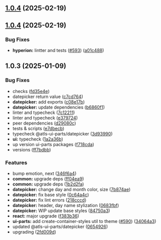 

## [1.0.4](https://github.com/atls/hyperion/compare/@atls-ui-parts/datepicker@1.0.4...@atls-ui-parts/datepicker@1.0.4) (2025-02-19)






## [1.0.4](https://github.com/atls/hyperion/compare/@atls-ui-parts/datepicker@1.0.3...@atls-ui-parts/datepicker@1.0.4) (2025-02-19)


### Bug Fixes


* **hyperion:** lintter and tests ([#593](https://github.com/atls/hyperion/issues/593)) ([a01c488](https://github.com/atls/hyperion/commit/a01c488064d6386f754aafd2eecb28a19396635e))





## 1.0.3 (2025-01-09)


### Bug Fixes


* checks ([fd35e4e](https://github.com/atls/hyperion/commit/fd35e4e5ee760fed44fc51d0dfc1d3fffaa27a9c))
* datepicker return value ([c7cd764](https://github.com/atls/hyperion/commit/c7cd76490f030a761be72e61438ba69bb8362cfc))
* **datepicker:** add exports ([c08e17b](https://github.com/atls/hyperion/commit/c08e17bd8864de9c00fc43111b426bfe4eee2d9b))
* **datepicker:** update dependencies ([b6860f1](https://github.com/atls/hyperion/commit/b6860f12a8b0395a8cae250824fd98eba8cfd0b7))
* linter and typecheck ([7c12211](https://github.com/atls/hyperion/commit/7c122114184b40e9a06e6404489b23e0ba3ee5d4))
* linter and typecheck ([e379724](https://github.com/atls/hyperion/commit/e379724b7dbf3c8cba2b0b94647239b0b37c5fb8))
* peer dependencies ([d29080c](https://github.com/atls/hyperion/commit/d29080cb0950b04e65ab7755571e350d3450b4dd))
* tests & scripts ([e7dbecb](https://github.com/atls/hyperion/commit/e7dbecb12718ed243206a1ef92bbd4c45e026dbe))
* typecheck @atls-ui-parts/datepicker ([3d93990](https://github.com/atls/hyperion/commit/3d9399086bd431fc5450c43a470b9f4d78a60e8e))
* **ui:** typecheck ([1a2a36b](https://github.com/atls/hyperion/commit/1a2a36b8baeececd0b929dcdb94da3d38ae8ad1e))
* up version ui-parts packages ([f718cda](https://github.com/atls/hyperion/commit/f718cda36c43cc8a060dafee178f6e532a42848e))
* versions ([ff7bdbb](https://github.com/atls/hyperion/commit/ff7bdbb281c9f6e732b06461a0c633c8cc010e46))

### Features


* bump emotion, next ([346f6a4](https://github.com/atls/hyperion/commit/346f6a43978912f3be4b09031933ab2a572907b2))
* **common:** upgrade deps ([ff04ea9](https://github.com/atls/hyperion/commit/ff04ea97e10efa26d27a27c37337e5afc62e47bb))
* **common:** upgrade deps ([1b2d2fa](https://github.com/atls/hyperion/commit/1b2d2fac134ec0c834b9410dcf783d2a80278691))
* **datepicker:** change day and month color, size ([7b874ae](https://github.com/atls/hyperion/commit/7b874aed3a3b29170e44b60ab5d1f8c261ade609))
* **datepicker:** fix base style ([0c64a4c](https://github.com/atls/hyperion/commit/0c64a4cb0598cacd2f65d8402ea5470b977d3036))
* **datepicker:** fix lint errors ([218cccd](https://github.com/atls/hyperion/commit/218cccd59e482ceb8803f41d1a3378f56fe386e1))
* **datepicker:** header, day name stylization ([0683fbf](https://github.com/atls/hyperion/commit/0683fbf6eb24f9b1173567ea2a1b3fc2f9dff8b9))
* **datepicker:** WIP update base styles ([84750a3](https://github.com/atls/hyperion/commit/84750a309ff298e5a441f519238e8fd7ded28bb5))
* **react:** major upgrade ([f383b36](https://github.com/atls/hyperion/commit/f383b36618f9daa1b137b394de7a55a03bec25b4))
* **ui-parts:** add create-container-styles util to theme ([#590](https://github.com/atls/hyperion/issues/590)) ([34064a3](https://github.com/atls/hyperion/commit/34064a384192b781fd6d667857f568d4f42228a4))
* updated @atls-ui-parts/datepicker ([0654926](https://github.com/atls/hyperion/commit/065492639acf060fc9d8600f5c0775f5ccec5863))
* upgrading ([2fd009d](https://github.com/atls/hyperion/commit/2fd009d9b9fcf0440e865f48ad8571adda170de6))


